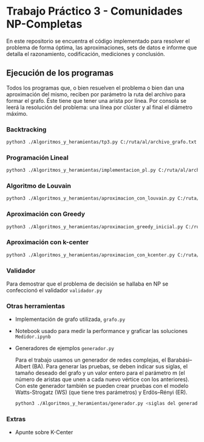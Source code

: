 # Trabajo Práctico 3 - Comunidades NP-Completas

En este repositorio se encuentra el código implementado para resolver el problema de forma óptima, las aproximaciones, sets de datos e informe que detalla el razonamiento, codificación, mediciones y conclusión. 

## Ejecución de los programas

Todos los programas que, o bien resuelven el problema o bien dan una aproximación del mismo, reciben por parámetro la ruta del archivo para formar el grafo. Éste tiene que tener una arista por línea. Por consola se leerá la resolución del problema: una línea por clúster y al final el diámetro máximo.

### Backtracking

```bash
python3 ./Algoritmos_y_heramientas/tp3.py C:/ruta/al/archivo_grafo.txt <cantidad de clústeres>
```
### Programación Lineal

```bash
python3 ./Algoritmos_y_heramientas/implementacion_pl.py C:/ruta/al/archivo_grafo.txt <cantidad de clústeres>
```
### Algoritmo de Louvain

```bash
python3 ./Algoritmos_y_heramientas/aproximacion_con_louvain.py C:/ruta/al/archivo_grafo.txt <cantidad de clústeres>
```

### Aproximación con Greedy

```bash
python3 ./Algoritmos_y_heramientas/aproximacion_greedy_inicial.py C:/ruta/al/archivo_grafo.txt <cantidad de clústeres>
```

### Aproximación con k-center

```bash
python3 ./Algoritmos_y_heramientas/aproximacion_con_kcenter.py C:/ruta/al/archivo_grafo.txt <cantidad de clústeres>
```

### Validador

Para demostrar que el problema de decisión se hallaba en NP se confeccionó el validador `validador.py`

### Otras herramientas
- Implementación de grafo utilizada, `grafo.py`
- Notebook usado para medir la performance y graficar las soluciones `Medidor.ipynb`
- Generadores de ejemplos `generador.py`

    Para el trabajo usamos un generador de redes complejas, el Barabási–Albert (BA). Para generar las pruebas, se deben indicar sus siglas, el tamaño deseado del grafo y un valor entero para el parámetro m (el número de aristas que unen a cada nuevo vértice con los anteriores). Con este generador también se pueden crear pruebas con el modelo Watts-Strogatz (WS) (que tiene tres parámetros) y Erdös–Rényi (ER).

    ```bash
    python3 ./Algoritmos_y_heramientas/generador.py <siglas del generador> <cantidad de vértices> <parámetro1> <parámetro2>
    ```

### Extras
- Apunte sobre K-Center
